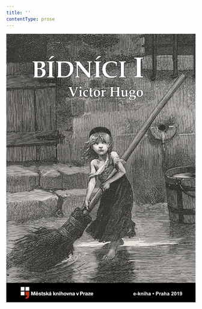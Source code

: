 ```yaml
---
title: ''
contentType: prose
---
```


![obalka_bidnici_i.jpg](./resources/obalka_bidnici_i_fmt.png)
